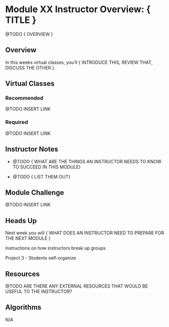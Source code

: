 # Module XX Instructor Overview: { TITLE }

@TODO { OVERVIEW }

## Overview

In this weeks virtual classes, you'll { INTRODUCE THIS, REVIEW THAT, DISCUSS THE OTHER }.

## Virtual Classes

### Recommended

@TODO INSERT LINK

### Required

@TODO INSERT LINK

## Instructor Notes

* @TODO { WHAT ARE THE THINGS AN INSTRUCTOR NEEDS TO KNOW TO SUCCEED IN THIS MODULE}

* @TODO { LIST THEM OUT}


## Module Challenge

@TODO INSERT LINK

## Heads Up

Next week you will { WHAT DOES AN INSTRUCTOR NEED TO PREPARE FOR THE NEXT MODULE }

Instructions on how instructors break up groups


Project 3 - Students self-organize



## Resources

@TODO ARE THERE ANY EXTERNAL RESOURCES THAT WOULD BE USEFUL TO THE INSTRUCTOR?

## Algorithms

N/A
